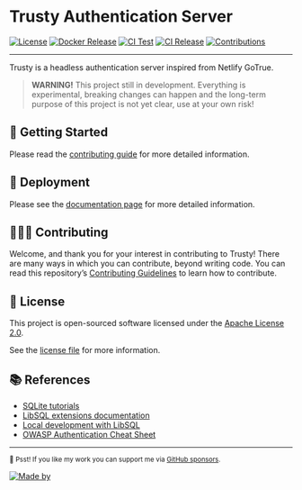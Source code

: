 # Trusty Authentication Server

[![License](https://img.shields.io/github/license/riipandi/trusty?color=blue)](./LICENSE)
[![Docker Release](https://img.shields.io/github/v/release/riipandi/trusty?logo=docker)](https://github.com/riipandi/trusty/pkgs/container/trusty)
[![CI Test](https://github.com/riipandi/trusty/actions/workflows/test.yml/badge.svg)](https://github.com/riipandi/trusty/actions/workflows/test.yml)
[![CI Release](https://github.com/riipandi/trusty/actions/workflows/release.yml/badge.svg)](https://github.com/riipandi/trusty/actions/workflows/release.yml)
[![Contributions](https://img.shields.io/badge/Contributions-welcome-blue.svg?color=gray)](https://github.com/riipandi/trusty/graphs/contributors)

<hr/>

Trusty is a headless authentication server inspired from Netlify GoTrue.

> **WARNING!** This project still in development.
> Everything is experimental, breaking changes can happen and the long-term purpose of this project is not yet clear, use at your own risk!

## 👋 Getting Started

Please read the [contributing guide](./CONTRIBUTING.md) for more detailed information.

## 🚀 Deployment

Please see the [documentation page](https://trusty.netlify.app/docs/getting-started/introduction/) for more detailed information.

## 🧑🏻‍💻 Contributing

Welcome, and thank you for your interest in contributing to Trusty! There are many ways in which you can contribute,
beyond writing code. You can read this repository’s [Contributing Guidelines](./CONTRIBUTING.md) to learn how to contribute.

## 📑 License

This project is open-sourced software licensed under the [Apache License 2.0][choosealicense].

See the [license file](./LICENSE) for more information.

## 📚 References

- [SQLite tutorials](https://www.sqlitetutorial.net)
- [LibSQL extensions documentation](https://docs.turso.tech/extensions)
- [Local development with LibSQL](https://docs.turso.tech/local-development)
- [OWASP Authentication Cheat Sheet](https://cheatsheetseries.owasp.org/cheatsheets/Authentication_Cheat_Sheet.html)
---

<sub>🤫 Psst! If you like my work you can support me via [GitHub sponsors](https://github.com/sponsors/riipandi).</sub>

[![Made by](https://badgen.net/badge/icon/Made%20by%20Aris%20Ripandi?icon=bitcoin-lightning&label&color=black&labelColor=black)][riipandi-twitter]

[choosealicense]: https://choosealicense.com/licenses/apache-2.0/
[riipandi-twitter]: https://twitter.com/intent/follow?original_referer=https://ripandis.com&screen_name=riipandi

